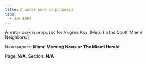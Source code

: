 ```yaml
---  
title: A water park is proposed  
tags:  
  - Jun 1987  
---  
```

  
A water park is proposed for Virginia Key. [Map] [In the South Miami Neighbors.]  
  
Newspapers: **Miami Morning News or The Miami Herald**  
  
Page: **N/A**, Section: **N/A** 
